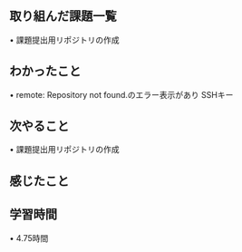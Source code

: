 ## 取り組んだ課題一覧
• 課題提出用リポジトリの作成

## わかったこと
• remote: Repository not found.のエラー表示があり
SSHキー


## 次やること
• 課題提出用リポジトリの作成

## 感じたこと

## 学習時間
• 4.75時間